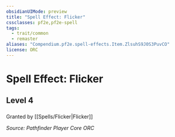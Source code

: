 ```yaml
---
obsidianUIMode: preview
title: "Spell Effect: Flicker"
cssclasses: pf2e,pf2e-spell
tags:
  - trait/common
  - remaster
aliases: "Compendium.pf2e.spell-effects.Item.ZlsuhS9J0S3PuvCO"
license: ORC
---
```

# Spell Effect: Flicker
## Level 4
### 






Granted by [[Spells/Flicker|Flicker]]

*Source: Pathfinder Player Core*
*ORC*